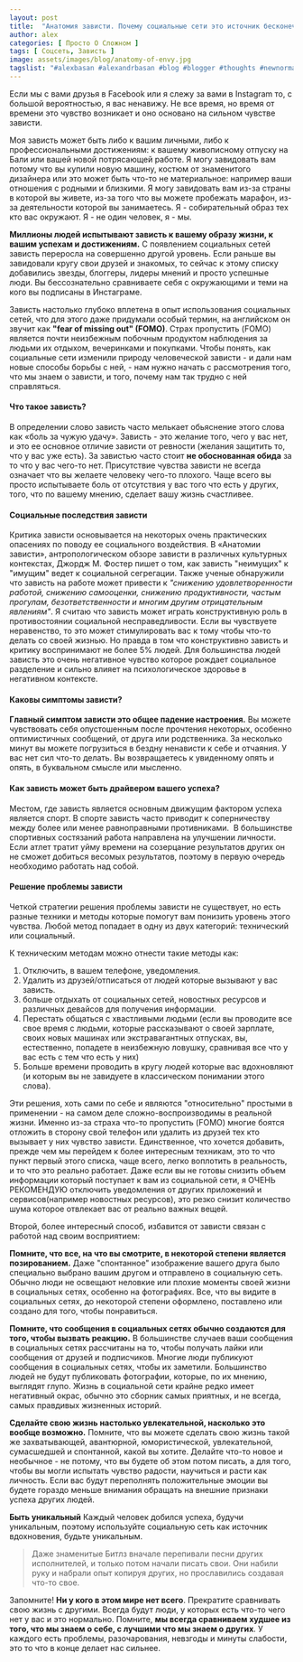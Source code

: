 ```yaml
---
layout: post
title:  "Анатомия зависти. Почему социальные сети это источник бесконечной зависти?"
author: alex
categories: [ Просто О Сложном ]
tags: [ Соцсеть, Зависть ]
image: assets/images/blog/anatomy-of-envy.jpg
tagslist: "#alexbasan #alexandrbasan #blog #blogger #thoughts #newnormal #lifeisgood #freedom #алексбасан #александрбасан #блог #блоггер #социальнаясеть #соцсетьзависимость #зависимость #личныйопыт #простоосложном"
---
```


Если мы с вами друзья в Faсebook или я слежу за вами в Instagram то, с большой вероятностью, я вас ненавижу. Не все время, но время от времени это чувство возникает и оно основано на сильном чувстве зависти.

Моя зависть может быть либо к вашим личными, либо к профессиональными достижениям: к вашему живописному отпуску на Бали или вашей новой потрясающей работе. Я могу завидовать вам потому что вы купили новую машину, костюм от знаменитого дизайнера или это может быть что-то не материальное: например ваши отношения с родными и близкими. Я могу завидовать вам из-за страны в которой вы живете, из-за того что вы можете пробежать марафон, из-за деятельности которой вы занимаетесь. Я - собирательный образ тех кто вас окружают. Я - не один человек, я - мы.

**Миллионы людей испытывают зависть к вашему образу жизни, к вашим успехам и достижениям.** С появлением социальных сетей зависть переросла на совершенно другой уровень. Если раньше вы завидовали кругу свои друзей и знакомых, то сейчас к этому списку добавились звезды, блоггеры, лидеры мнений и просто успешные люди. Вы бессознательно сравниваете себя с окружающими и теми на кого вы подписаны в Инстаграме.

Зависть настолько глубоко вплетена в опыт использования социальных сетей, что для этого даже придумали особый термин, на английском он звучит как **"fear of missing out" (FOMO)**. Cтрах пропустить (FOMO) является почти неизбежным побочным продуктом наблюдения за людьми их отдыхом, вечеринками и покупками. Чтобы понять, как социальные сети изменили природу человеческой зависти - и дали нам новые способы борьбы с ней, - нам нужно начать с рассмотрения того, что мы знаем о зависти, и того, почему нам так трудно с ней справляться.

#### Что такое зависть?

В определении слово зависть часто мелькает обьяснение этого слова как «боль за чужую удачу». Зависть - это желание того, чего у вас нет, и это ее основное отличие зависти от ревности (желания защитить то, что у вас уже есть). За завистью часто стоит **не обоснованная обида** за то что у вас чего-то нет. Присутствие чувства зависти не всегда означает что вы желаете человеку чего-то плохого. Чаще всего вы просто испытываете боль от отсутствия у вас того что есть у других, того, что по вашему мнению, сделает вашу жизнь счастливее.

#### Социальные последствия зависти

Критика зависти основывается на некоторых очень практических опасениях по поводу ее социального воздействия. В «Анатомии зависти», антропологическом обзоре зависти в различных культурных контекстах, Джордж М. Фостер пишет о том, как зависть "неимущих" к "имущим" ведет к социальной сегрегации. Также ученые обнаружили что зависть на работе может привести к *"снижению удовлетворенности работой, снижению самооценки, снижению продуктивности, частым прогулам, безответственности и многим другим отрицательным явлениям"*. Я считаю что зависть может играть конструктивную роль в противостоянии социальной несправедливости. Если вы чувствуете неравенство, то это может стимулировать вас к тому чтобы что-то делать со своей жизнью. Но правда в том что конструктивно зависть и критику воспринимают не более 5% людей. Для большинства людей зависть это очень негативное чувство которое рождает социальное разделение и сильно влияет на психологическое здоровье в негативном контексте.

#### Каковы симптомы зависти?

**Главный симптом зависти это общее падение настроения.** Вы можете чувствовать себя опустошенным после прочтения некоторых, особенно оптимистичных сообщений, от друга или родственника. За несколько минут вы можете погрузиться в бездну ненависти к себе и отчаяния. У вас нет сил что-то делать. Вы возвращаетесь к увиденному опять и опять, в буквальном смысле или мысленно.

#### Как зависть может быть драйвером вашего успеха?

Местом, где зависть является основным движущим фактором успеха является спорт. В спорте зависть часто приводит к соперничеству между более или менее равноправными противниками.  В большинстве спортивных состязаний работа направлена на улучшении личности. Если атлет тратит уйму времени на созерцание результатов других он не сможет добиться весомых результатов, поэтому в первую очередь необходимо работать над собой.

#### Решение проблемы зависти

Четкой стратегии решения проблемы зависти не существует, но есть разные техники и методы которые помогут вам понизить уровень этого чувства. Любой метод попадает в одну из двух категорий: технический или социальный.

К техническим методам можно отнести такие методы как:

1. Отключить, в вашем телефоне, уведомления.
2. Удалить из друзей/отписаться от людей которые вызывают у вас зависть.
3. больше отдыхать от социальных сетей, новостных ресурсов и различных девайсов для получения информации.
4. Перестать общаться с хвастливыми людьми (если вы проводите все свое время с людьми, которые рассказывают о своей зарплате, своих новых машинах или экстравагантных отпусках, вы, естественно, попадете в неизбежную ловушку, сравнивая все что у вас есть с тем что есть у них)
5. Больше времени проводить в кругу людей которые вас вдохновляют (и которым вы не завидуете в классическом понимании этого слова).

Эти решения, хоть сами по себе и являются "относительно" простыми в применении - на самом деле сложно-воспроизводимы в реальной жизни. Именно из-за страха что-то пропустить (FOMO) многие боятся отложить в сторону свой телефон или удалить из друзей тех кто вызывает у них чувство зависти. Единственное, что хочется добавить, прежде чем мы перейдем к более интересным техникам, это то что пункт первый этого списка, чаще всего, легко воплотить в реальность, и то что это реально работает. Даже если вы не готовы снизить объем информации который поступает к вам из социальной сети, я ОЧЕНЬ РЕКОМЕНДУЮ отключить уведомления от других приложений и сервисов(например новостных ресурсов), это резко снизит количество шума которое отвлекает вас от реально важных вещей.

Второй, более интересный способ, избавится от зависти связан с работой над своим восприятием:

**Помните, что все, на что вы смотрите, в некоторой степени является позированием.**
Даже "спонтанное" изображение вашего друга было специально выбрано вашим другом и отправлено в социальную сеть. Обычно люди не освещают неловкие или плохие моменты своей жизни в социальных сетях, особенно на фотографиях. Все, что вы видите в социальных сетях, до некоторой степени оформлено, поставлено или создано для того, чтобы понравиться.

**Помните, что сообщения в социальных сетях обычно создаются для того, чтобы вызвать реакцию.**
В большинстве случаев ваши сообщения в социальных сетях рассчитаны на то, чтобы получать лайки или сообщения от друзей и подписчиков. Многие люди публикуют сообщения в социальных сетях, чтобы их заметили. Большинство людей не будут публиковать фотографии, которые, по их мнению, выглядят глупо. Жизнь в социальной сети крайне редко имеет негативный окрас, обычно это сборник самых приятных, и не всегда, самых правдивых жизненных историй.

**Сделайте свою жизнь настолько увлекательной, насколько это вообще возможно.**
Помните, что вы можете сделать свою жизнь такой же захватывающей, авантюрной, юмористической, увлекательной, сумасшедшей и спонтанной, какой вы хотите. Делайте что-то новое и необычное - не потому, что вы будете об этом потом писать, а для того, чтобы вы могли испытать чувство радости, научиться и расти как личность. Если вас будут переполнять положительные эмоции вы будете гораздо меньше внимания обращать на внешние признаки успеха других людей.

**Быть уникальный**
Каждый человек добился успеха, будучи уникальным, поэтому используйте социальную сеть как источник вдохновения, будьте уникальным.

> Даже знаменитые Битлз вначале перепивали песни других исполнителей, и только потом начали писать свои. Они набили руку и набрали опыт копируя других, но прославились создавая что-то свое.

Запомните! **Ни у кого в этом мире нет всего**. Прекратите сравнивать свою жизнь с другими. Всегда будут люди, у которых есть что-то чего нет у вас и это нормально. Помните, **мы всегда сравниваем худшее из того, что мы знаем о себе, с лучшими что мы знаем о других**. У каждого есть проблемы, разочарования, невзгоды и минуты слабости, это то что в конце делает нас сильнее.

